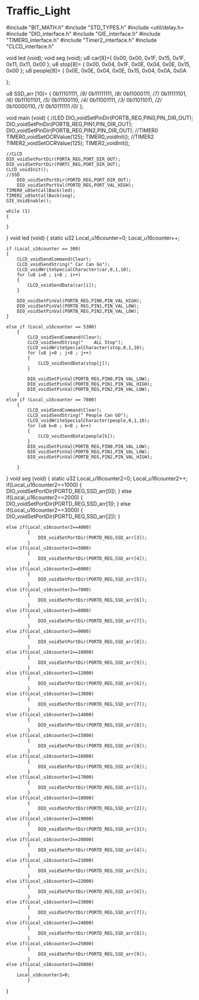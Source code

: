 # Traffic_Light
#include  "BIT_MATH.h"
#include  "STD_TYPES.h"
#include <util/delay.h>
#include  "DIO_interface.h"
#include  "GIE_interface.h"
#include  "TIMER0_interface.h"
#include "Timer2_interface.h"
#include "CLCD_interface.h"

void led (void);
void seg (void);
u8 car[8]={
		 0x00,
		  0x00,
		  0x1F,
		  0x15,
		  0x1F,
		  0x11,
		  0x11,
		  0x00
};
u8 stop[8]=
{
		  0x00,
		  0x04,
		  0x1F,
		  0x0E,
		  0x04,
		  0x0E,
		  0x15,
		  0x00
};
u8 people[8]=
{
		  0x0E,
		  0x0E,
		  0x04,
		  0x0E,
		  0x15,
		  0x04,
		  0x0A,
		  0x0A

};

u8 SSD_arr [10]=
{
		0b11101111,     /*9*/
		0b11111111,     /*8*/
		0b11000111,     /*7*/
		0b11111101,     /*6*/
		0b11101101,     /*5*/
		0b11100110,     /*4*/
		0b11001111,     /*3*/
		0b11011011,     /*2*/
		0b10000110,     /*1*/
		0b10111111      /*0*/
};

void main (void)
{
//LED
	DIO_voidSetPinDir(PORTB_REG,PIN0,PIN_DIR_OUT);
	DIO_voidSetPinDir(PORTB_REG,PIN1,PIN_DIR_OUT);
	DIO_voidSetPinDir(PORTB_REG,PIN2,PIN_DIR_OUT);
	 //TIMER0
	    TIMER0_voidSetOCRValue(125);
	    TIMER0_voidInit();
	    //TIMER2
	    TIMER2_voidSetOCRValue(125);
	    TIMER2_voidInit();

    //CLCD
    DIO_voidSetPortDir(PORTA_REG,PORT_DIR_OUT);
    DIO_voidSetPortDir(PORTC_REG,PORT_DIR_OUT);
    CLCD_voidInit();
    //SSD
        DIO_voidSetPortDir(PORTD_REG,PORT_DIR_OUT);
        DIO_voidSetPortVal(PORTD_REG,PORT_VAL_HIGH);
    TIMER0_u8SetCallBack(led);
    TIMER2_u8SetCallBack(seg);
    GIE_VoidEnable();

    while (1)
    {

    }

}
void led (void)
{
	static u32 Local_u16counter=0;
	Local_u16counter++;

	if (Local_u16counter == 300)
	{
		CLCD_voidSendCommand(Clear);
		CLCD_voidSendString(" Car Can Go");
		CLCD_voidWriteSpecialCharacter(car,0,1,10);
		for (u8 i=0 ; i<8 ; i++)
		{
			CLCD_voidSendData(car[i]);
		}

		DIO_voidSetPinVal(PORTB_REG,PIN0,PIN_VAL_HIGH);
		DIO_voidSetPinVal(PORTB_REG,PIN1,PIN_VAL_LOW);
		DIO_voidSetPinVal(PORTB_REG,PIN2,PIN_VAL_LOW);
	}

	else if (Local_u16counter == 5300)
		{
			CLCD_voidSendCommand(Clear);
			CLCD_voidSendString("    ALL Stop");
			CLCD_voidWriteSpecialCharacter(stop,0,1,10);
			for (u8 j=0 ; j<8 ; j++)
			{
				CLCD_voidSendData(stop[j]);
			}

			DIO_voidSetPinVal(PORTB_REG,PIN0,PIN_VAL_LOW);
			DIO_voidSetPinVal(PORTB_REG,PIN1,PIN_VAL_HIGH);
			DIO_voidSetPinVal(PORTB_REG,PIN2,PIN_VAL_LOW);
		}
	else if (Local_u16counter == 7800)
		{
			CLCD_voidSendCommand(Clear);
			CLCD_voidSendString(" People Can GO");
			CLCD_voidWriteSpecialCharacter(people,0,1,10);
			for (u8 k=0 ; k<8 ; k++)
			{
				CLCD_voidSendData(people[k]);
			}
			DIO_voidSetPinVal(PORTB_REG,PIN0,PIN_VAL_LOW);
			DIO_voidSetPinVal(PORTB_REG,PIN1,PIN_VAL_LOW);
			DIO_voidSetPinVal(PORTB_REG,PIN2,PIN_VAL_HIGH);

		}
}
void seg (void)
{
	static u32 Local_u16counter2=0;
	Local_u16counter2++;
	if(Local_u16counter2==1000)
	{
		DIO_voidSetPortDir(PORTD_REG,SSD_arr[0]);
	}
	else if(Local_u16counter2==2000)
		{
			DIO_voidSetPortDir(PORTD_REG,SSD_arr[1]);
		}
	else if(Local_u16counter2==3000)
			{
				DIO_voidSetPortDir(PORTD_REG,SSD_arr[2]);
			}

	else if(Local_u16counter2==4000)
			{
				DIO_voidSetPortDir(PORTD_REG,SSD_arr[3]);
			}
	else if(Local_u16counter2==5000)
			{
				DIO_voidSetPortDir(PORTD_REG,SSD_arr[4]);
			}
	else if(Local_u16counter2==6000)
			{
				DIO_voidSetPortDir(PORTD_REG,SSD_arr[5]);
			}
	else if(Local_u16counter2==7000)
			{
				DIO_voidSetPortDir(PORTD_REG,SSD_arr[6]);
			}
	else if(Local_u16counter2==8000)
			{
				DIO_voidSetPortDir(PORTD_REG,SSD_arr[7]);
			}
	else if(Local_u16counter2==9000)
			{
				DIO_voidSetPortDir(PORTD_REG,SSD_arr[8]);
			}
	else if(Local_u16counter2==10000)
			{
				DIO_voidSetPortDir(PORTD_REG,SSD_arr[9]);
			}
	else if(Local_u16counter2==12000)
			{
				DIO_voidSetPortDir(PORTD_REG,SSD_arr[6]);
			}
	else if(Local_u16counter2==13000)
			{
				DIO_voidSetPortDir(PORTD_REG,SSD_arr[7]);
			}
	else if(Local_u16counter2==14000)
			{
				DIO_voidSetPortDir(PORTD_REG,SSD_arr[8]);
			}
	else if(Local_u16counter2==15000)
			{
				DIO_voidSetPortDir(PORTD_REG,SSD_arr[9]);
			}
	else if(Local_u16counter2==16000)
			{
				DIO_voidSetPortDir(PORTD_REG,SSD_arr[0]);
			}
	else if(Local_u16counter2==17000)
			{
				DIO_voidSetPortDir(PORTD_REG,SSD_arr[1]);
			}
	else if(Local_u16counter2==18000)
			{
				DIO_voidSetPortDir(PORTD_REG,SSD_arr[2]);
			}
	else if(Local_u16counter2==19000)
			{
				DIO_voidSetPortDir(PORTD_REG,SSD_arr[3]);
			}
	else if(Local_u16counter2==20000)
			{
				DIO_voidSetPortDir(PORTD_REG,SSD_arr[4]);
			}
	else if(Local_u16counter2==21000)
			{
				DIO_voidSetPortDir(PORTD_REG,SSD_arr[5]);
			}
	else if(Local_u16counter2==22000)
			{
				DIO_voidSetPortDir(PORTD_REG,SSD_arr[6]);
			}
	else if(Local_u16counter2==23000)
			{
				DIO_voidSetPortDir(PORTD_REG,SSD_arr[7]);
			}
	else if(Local_u16counter2==24000)
			{
				DIO_voidSetPortDir(PORTD_REG,SSD_arr[8]);
			}
	else if(Local_u16counter2==25000)
			{
				DIO_voidSetPortDir(PORTD_REG,SSD_arr[9]);
			}
	else if(Local_u16counter2==26000)
			{
		Local_u16counter2=0;
			}
}
